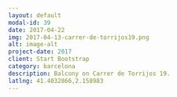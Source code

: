 ```yaml
---
layout: default
modal-id: 39
date: 2017-04-22
img: 2017-04-13-carrer-de-torrijos19.png
alt: image-alt
project-date: 2017
client: Start Bootstrap
category: barcelona
description: Balcony on Carrer de Torrijos 19.
latlng: 41.4032866,2.158983
---
```


